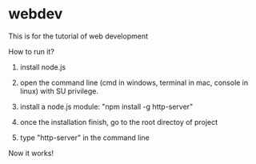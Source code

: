 webdev
======

This is for the tutorial of web development


How to run it?

1) install node.js

2) open the command line (cmd in windows, terminal in mac, console in linux) with SU privilege.

3) install a node.js module:  "npm install -g http-server"

4) once the installation finish, go to the root directoy of project 

5) type "http-server" in the command line

Now it works!

